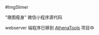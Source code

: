 #ImgSlimer

"墩图瘦身" 微信小程序源代码

webserver 端程序已移到 [AthenaTools](https://github.com/taojy123/AthenaTools) 项目中

